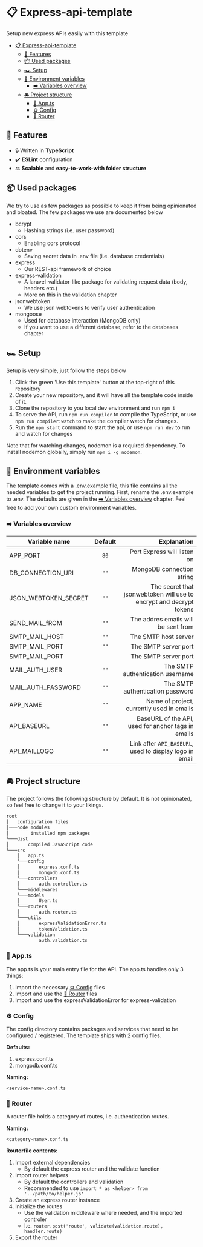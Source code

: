 # 📋 Express-api-template

Setup new express APIs easily with this template

- [📋 Express-api-template](#-express-api-template)
  - [💪 Features](#-features)
  - [📦 Used packages](#-used-packages)
  - [🏎️ Setup](#️-setup)
  - [🔑 Environment variables](#-environment-variables)
    - [➡️ Variables overview](#️-variables-overview)
  - [🚘 Project structure](#-project-structure)
    - [📇 App.ts](#-appts)
    - [⚙️ Config](#️-config)
    - [🚦 Router](#-router)

## 💪 Features

- 🔒 Written in **TypeScript**
- ✔️ **ESLint** configuration
- ⚖️ **Scalable** and **easy-to-work-with folder structure**

## 📦 Used packages

We try to use as few packages as possible to keep it from being opinionated and bloated. The few packages we use are documented below

- bcrypt
  - Hashing strings (i.e. user password)
- cors
  - Enabling cors protocol
- dotenv
  - Saving secret data in .env file (i.e. database credentials)
- express
  - Our REST-api framework of choice
- express-validation
  - A laravel-validator-like package for validating request data (body, headers etc.)
  - More on this in the validation chapter
- jsonwebtoken
  - We use json webtokens to verify user authentication
- mongoose
  - Used for database interaction (MongoDB only)
  - If you want to use a different database, refer to the databases chapter

## 🏎️ Setup

Setup is very simple, just follow the steps below

1. Click the green 'Use this template' button at the top-right of this repository
2. Create your new repository, and it will have all the template code inside of it.
3. Clone the repository to you local dev environment and run `npm i`
4. To serve the API, run `npm run compiler` to compile the TypeScript, or use `npm run compiler:watch` to make the compiler watch for changes.
5. Run the `npm start` command to start the api, or use `npm run dev` to run and watch for changes

Note that for watching changes, nodemon is a required dependency. To install nodemon globally, simply run `npm i -g nodemon`.

## 🔑 Environment variables

The template comes with a .env.example file, this file contains all the needed variables to get the project running. First, rename the .env.example to .env. The defaults are given in the [➡️ Variables overview](#️-variables-overview) chapter. Feel free to add your own custom environment variables.

### ➡️ Variables overview

|Variable name|Default|Explanation|
|-|:-:|-:|
|APP_PORT|`80`|Port Express will listen on|
|DB_CONNECTION_URI|`""`|MongoDB connection string|
|JSON_WEBTOKEN_SECRET|`""`|The secret that jsonwebtoken will use to encrypt and decrypt tokens|
|SEND_MAIL_fROM|`""`|The addres emails will be sent from|
|SMTP_MAIL_HOST|`""`|The SMTP host server|
|SMTP_MAIL_PORT|`""`|The SMTP server port|
|SMTP_MAIL_PORT||The SMTP server port|
|MAIL_AUTH_USER|`""`|The SMTP authentication username|
|MAIL_AUTH_PASSWORD|`""`|The SMTP authentication password|
|APP_NAME|`""`|Name of project, currently used in emails|
|API_BASEURL|`""`|BaseURL of the API, used for anchor tags in emails|
|API_MAILLOGO|`""`|Link after `API_BASEURL`, used to display logo in email|

## 🚘 Project structure

The project follows the following structure by default. It is not opinionated, so feel free to change it to your likings.

```md
root
│   configuration files
│───node modules
│        installed npm packages
└───dist
│       compiled JavaScript code
└───src
    │   app.ts
    └───config
    │       express.conf.ts
    │       mongodb.conf.ts
    └───controllers
    │       auth.controller.ts
    └───middlewares
    └───models
    │       User.ts
    └───routers
    │       auth.router.ts
    └───utils
    │       expressValidationError.ts
    │       tokenValidation.ts
    └───validation
            auth.validation.ts
```

### 📇 App.ts

The app.ts is your main entry file for the API. The app.ts handles only 3 things:

1. Import the necessary [⚙️ Config](#️-config) files
2. Import and use the [🚦 Router](#-router) files
3. Import and use the expressValidationError for express-validation

### ⚙️ Config

The config directory contains packages and services that need to be configured / registered. The template ships with 2 config files.

**Defaults:**

1. express.conf.ts
2. mongodb.conf.ts

**Naming:**

`<service-name>.conf.ts`

### 🚦 Router

A router file holds a category of routes, i.e. authentication routes.

**Naming:**

`<category-name>.conf.ts`

**Routerfile contents:**

1. Import external dependencies
   - By default the express router and the validate function
2. Import router helpers
   - By default the controllers and validation
   - Recommended to use `import * as <helper> from '../path/to/helper.js'`
3. Create an express router instance
4. Initialize the routes
   - Use the validation middleware where needed, and the imported controler
   - I.e. `router.post('route', validate(validation.route), handler.route)`
5. Export the router
